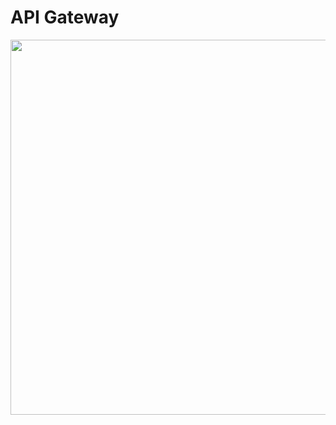 # API Gateway

<img src="https://user-images.githubusercontent.com/70295997/206981096-afea95c7-5d37-4755-97e2-64e9db237a94.png" width=600>
